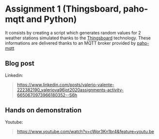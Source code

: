 # Assignment 1 (Thingsboard, paho-mqtt and Python)

It consists by creating a script which generates random values for 2 weather stations
simulated thanks to the [Thingsboard](https://thingsboard.io) technology. These informations are delivered thanks to an MQTT broker provided by [paho-mqtt](https://www.eclipse.org/paho/)

## Blog post

Linkedin: 
>https://www.linkedin.com/posts/valerio-valente-222382190_valeriova96iot2020assignments-activity-6650670973966180352--S6h

## Hands on demonstration

Youtube:
>https://www.youtube.com/watch?v=cWpr3Kn1br4&feature=youtu.be

